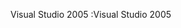 <span data-ttu-id="742c8-101">Visual Studio 2005 :</span><span class="sxs-lookup"><span data-stu-id="742c8-101">Visual Studio 2005</span></span>
